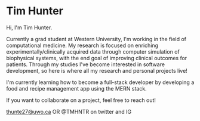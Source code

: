 # Tim Hunter

Hi, I'm Tim Hunter. 

Currently a grad student at Western University, I'm working in the field of computational medicine. My research is focused on enriching experimentally/clinically acquired data through computer simulation of biophysical systems, with the end goal of improving clinical outcomes for patients.
Through my studies I've become interested in software development, so here is where all my research and personal projects live!

I'm currently learning how to become a full-stack developer by developing a food and recipe management app using the MERN stack.

If you want to collaborate on a project, feel free to reach out!

thunte27@uwo.ca
OR
@TMHNTR on twitter and IG
